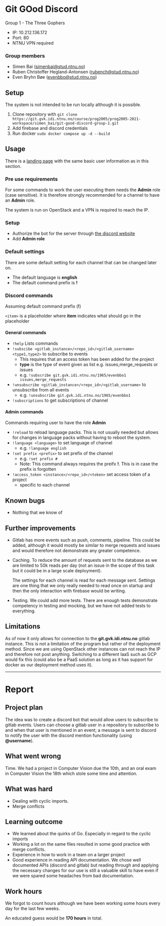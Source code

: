 # Git GOod Discord
Group 1 - The Three Gophers

- IP: 10.212.136.172
- Port: 80
- NTNU VPN required

### Group members
- Simen Bai (simenbai@stud.ntnu.no)
- Ruben Christoffer Hegland-Antonsen (rubench@stud.ntnu.no)
- Even Bryhn Bøe (evenbbo@stud.ntnu.no)


## Setup

The system is not intended to be run locally although it is possible.

1. Clone repository with `git clone https://git.gvk.idi.ntnu.no/course/prog2005/prog2005-2021-workspace/simen_bai/git-good-discord-group-1.git`
2. Add firebase and discord credentials
3. Run docker `sudo docker compose up -d --build`


## Usage

There is a [landing page](http://10.212.136.172) with the same basic user information as in this section.

### Pre use requirements

For some commands to work the user executing them needs the **Admin** role (case sensitive).
It is therefore strongly recommended for a channel to have an **Admin** role.

The system is run on OpenStack and a VPN is required to reach the IP.

### Setup

- Authorize the bot for the server through [the discord website](https://discord.com/oauth2/authorize?client_id=830135256514297936&scope=bot)
- Add **Admin role**

### Default settings

There are some default setting for each channel that can be changed later on.

- The default language is **english**
- The default command prefix is **!**

### Discord commands

Assuming default command prefix (**!**)

`<item>` is a placeholder where **item** indicates what should go in the placeholder

#### General commands

- `!help` Lists commands
- `!subscibe <gitlab_instance>/<repo_id>/<gitlab_username> <type1,type2>` to subscribe to events
    - This requires that an access token has been added for the project
    - **type** is the type of event given as list e.g. issues,merge_requests or issues
    - e.g. `!subscribe git.gvk.idi.ntnu.no/1965/evenbbo1 issues,merge_requests`
- `!unsubscribe <gitlab_instance>/<repo_id>/<gitlab_username>` to unsubscribe from all events
    - e.g. `!unsubscribe git.gvk.idi.ntnu.no/1965/evenbbo1`
- `!subscriptions` to get subscriptions of channel 

#### Admin commands

Commands requiring user to have the role **Admin**

- `!reload` to reload language packs. This is not usually needed but allows for changes in language packs without having to reboot the system.
- `!language <language>` to set language of channel
    - e.g. `!language english`
- `!set prefix <prefix>` to set prefix of the channel
    - e.g. `!set prefix #`
    - Note: This command always requires the preifx **!**. This is in case the prefix is forgotten
- `!access_token <instance>/<repo_id>/<token>` set access token of a project
    - specific to each channel

## Known bugs

- Nothing that we know of


## Further improvements

- Gitlab has more events such as push, comments, pipeline.
  This could be added, although it would mostly be similar to merge requests
  and issues and would therefore not demonstrate any greater competence.
- Caching. To reduce the amount of requests sent to the database as we are 
  limited to 50k reads per day (not an issue in the scope of this task but it could be in a large scale deployment).
  
  The settings for each channel is read for each message sent. Settings are one thing that 
  we only really needed to read once on startup and then the only interaction with firebase would be writing.

- Testing. We could add more tests. There are enough tests demonstrate competency 
  in testing and mocking, but we have not added tests to everything.

## Limitations

As of now it only allows for connection to the **git.gvk.idi.ntnu.no** gitlab instance. 
This is not a limitation of the program but rather of the deployment method. 
Since we are using OpenStack other instances can not reach the IP and therefore not post anything. 
Switching to a different IaaS such as GCP would fix this 
(could also be a PaaS solution as long as it has support for docker as our deployment method uses it).


---

# Report

## Project plan

The idea was to create a discord bot that would allow users to subscribe to gitlab events.
Users can choose a gitlab user in a repository to subscribe to 
and when that user is mentioned in an event; a message is sent to discord to notify the user 
with the discord mention functionality (using **@username**).


## What went wrong

Time. We had a project in Computer Vision due the 10th, 
and an oral exam in Computer Vision the 18th which stole some time and attention.


## What was hard

- Dealing with cyclic imports.
- Merge conflicts


## Learning outcome

- We learned about the quirks of Go. Especially in regard to the cyclic imports
- Working a lot on the same files resulted in some good practice with merge conflicts. 
- Experience in how to work in a team on a larger project
- Good experience in reading API documentation. 
  We chose well documented APIs (discord and gitlab) 
  but reading through and applying the necessary changes for our use 
  is still a valuable skill to have even if we were spared some headaches from bad documentation.


## Work hours

We forgot to count hours although we have been working some hours every day for the last few weeks.

An educated guess would be **170 hours** in total.
